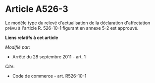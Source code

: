 # Article A526-3

Le modèle type du relevé d'actualisation de la déclaration d'affectation prévu à l'article R. 526-10-1 figurant en annexe 5-2
est approuvé.

**Liens relatifs à cet article**

_Modifié par_:

  - Arrêté du 28 septembre 2011 - art. 1

_Cite_:

  - Code de commerce - art. R526-10-1
